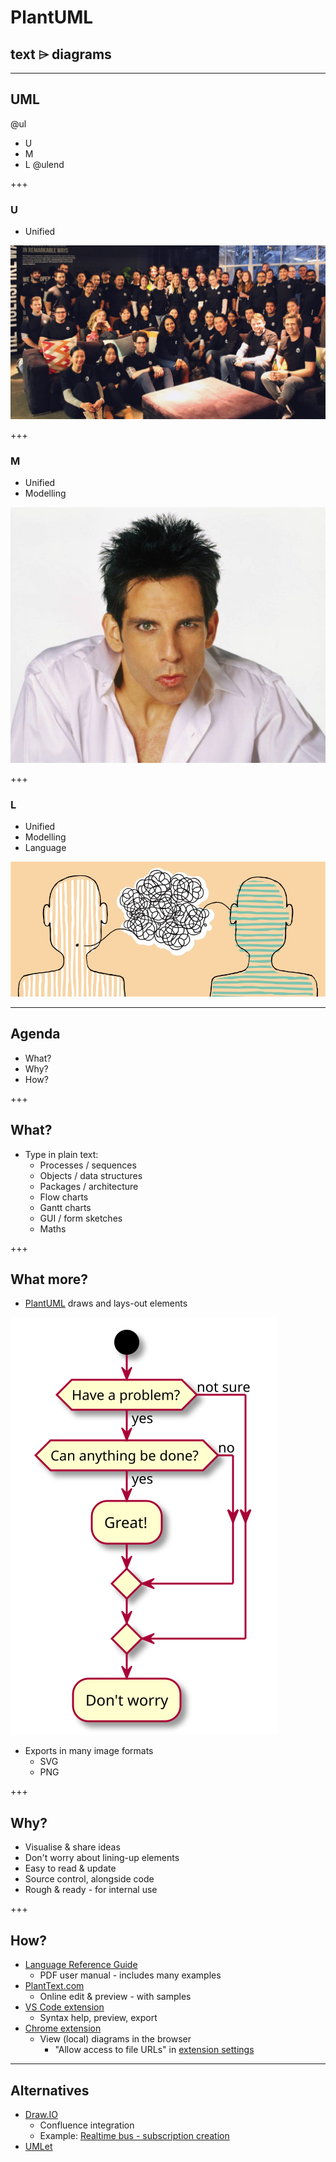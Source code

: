 # PlantUML
## text ⌲ diagrams

---
## UML
@ul
* U
* M
* L
@ulend

+++
### U
* Unified

![Uniform](images/Tigerspike-Sydney-uniform-1015x560.jpg)

+++
### M
* Unified
* Modelling

![Blue Steel](images/Zoolander-Ben-Stiller-Blue-Steel-531x430.jpg)

+++
### L
* Unified
* Modelling
* Language

![Language](images/Language-900x386.jpg)

---
## Agenda
* What?
* Why?
* How?

+++
## What?
* Type in plain text:
  * Processes / sequences
  * Objects / data structures
  * Packages / architecture
  * Flow charts
  * Gantt charts
  * GUI / form sketches
  * Maths

+++
## What more?
* [PlantUML](http://plantuml.com/) draws and lays-out elements

![Activity](images/Problems.svg)

* Exports in many image formats
  * SVG
  * PNG

+++
## Why?
* Visualise & share ideas
* Don't worry about lining-up elements
* Easy to read & update
* Source control, alongside code
* Rough & ready - for internal use

+++
## How?
* [Language Reference Guide](http://plantuml.com/PlantUML_Language_Reference_Guide.pdf)
  * PDF user manual - includes many examples
* [PlantText.com](https://www.planttext.com/)
  * Online edit & preview - with samples
* [VS Code extension](https://marketplace.visualstudio.com/items?itemName=jebbs.plantuml)
  * Syntax help, preview, export
* [Chrome extension](https://chrome.google.com/webstore/detail/plantuml-viewer/legbfeljfbjgfifnkmpoajgpgejojooj)
  * View (local) diagrams in the browser
    * "Allow access to file URLs" in [extension settings](chrome://extensions/?id=legbfeljfbjgfifnkmpoajgpgejojooj)

---
## Alternatives
* [Draw.IO](https://www.draw.io/)
  * Confluence integration
  * Example: [Realtime bus - subscription creation](https://publictransportvic.atlassian.net/wiki/spaces/BP/pages/586022999/Creating+Subscriptions)
* [UMLet](https://www.umlet.com/)